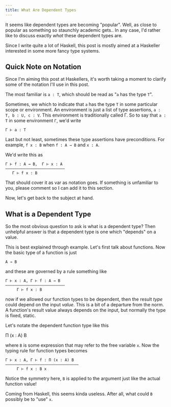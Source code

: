 ```yaml
---
title: What Are Dependent Types
---
```


It seems like dependent types are becoming "popular". Well, as close
to popular as something so staunchly academic gets.. In any case, 
I'd rather like to discuss exactly *what* these dependent types are.

Since I write quite a lot of Haskell, this post is mostly aimed at a
Haskeller interested in some more fancy type systems.

## Quick Note on Notation

Since I'm aiming this post at Haskellers, it's worth taking a moment
to clarify some of the notation I'll use in this post.

The most familiar is `a : T`, which should be read as "`a` has the
type `T`".

Sometimes, we which to indicate that `a` has the type `T` in some
particular scope or environment. An environment is just a list of type
assertions, `a : T, b : U, c : V`. This environment is traditionally
called Γ. So to say that `a : T` in some environment `Γ`, we'd write

    Γ ⊢ a : T

Last but not least, sometimes these type assertions have
preconditions. For example, `f x : B` when `f : A → B` and `x : A`.

We'd write this as

    Γ ⊢ f : A → B,  Γ ⊢ x : A
    —————————————————————————–
       Γ ⊢ f x : B

That should cover it as var as notation goes. If something is
unfamiliar to you, please comment so I can add it to this section.

Now, let's get back to the subject at hand.

## What is a Dependent Type

So the most obvious question to ask is what is a dependent type? Then
unhelpful answer is that a dependent type is one which "depends" on
a value.

This is best explained through example. Let's first talk about
functions. Now the basic type of a function is just

    A → B

and these are governed by a rule something like

    Γ ⊢ x : A, Γ ⊢ f : A → B
    ——————————————————————————
         Γ ⊢ f x : B

now if we allowed our function types to be dependent, then the
result *type* could depend on the input *value*. This is a bit of a
departure from the norm. A function's result value always depends
on the input, but normally the type is fixed, static.

Let's notate the dependent function type like this

   Π (x : A) B

where `B` is some expression that may refer to the free variable
`x`. Now the typing rule for function types becomes

    Γ ⊢ x : A, Γ ⊢ f : Π (x : A) B
    ———————————————————————————————–
         Γ ⊢ f x : B x

Notice the symmetry here, `B` is applied to the argument just like the
actual function value!

Coming from Haskell, this seems kinda useless. After all, what could
`B` possibly be to "use" `x`. 
